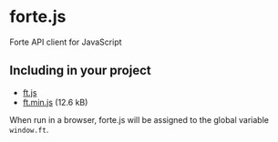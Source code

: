 # forte.js
Forte API client for JavaScript

## Including in your project
* [ft.js](https://cdn.jsdelivr.net/gh/kaangiray26/forte.js/ft.js)
* [ft.min.js](https://cdn.jsdelivr.net/gh/kaangiray26/forte.js/ft.min.js) (12.6 kB)

When run in a browser, forte.js will be assigned to the global variable `window.ft`.
